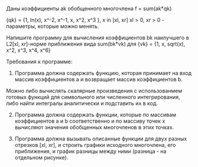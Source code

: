 Даны коэффициенты ak обобщенного многочлена f = sum(ak*qk)

{qk} = {1, ln(x), x^-2, x^-1, x, x^2, x^3 }, x in [xl, xr]
xl > 0, xr > 0 - параметры, которые можно менять.

Напишите программу для вычисления коэффициентов bk наилучшего
в L2[xl, xr]-норме приближения вида sum(bk*vk) для
{vk} = {1, x, sqrt(x), x^2, x^3, x^4, x^6}

Требования к программе:
1. Программа должна содержать функцию, которая принимает на
вход массив коэффициентов а и возвращает массив коэффициентов b.

Можно либо вычислять скалярные произведения с использованмем готовых функций для символьного или численного интегрирования, либо найти интегралы аналитически и подставить их в код.

2. Программа должна содержать функции, которые по массивам коэффициентов a и b соответственно и по массиву точек x вычисляют
значения обобщенных многочленов в этих точках.

3. Программа должна вызывать описанные функции для двух разных
отрезков [xl, xr], и строить графики исходного многочлена, его приближения, и график разницы между ними (разница - на отдельном рисунке).

